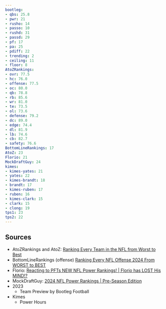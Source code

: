```yaml
---
bootleg:
- qbs: 25.8
- pwr: 21
- rusho: 14
- passo: 10
- rushd: 31
- passd: 29
- pf: 17
- pa: 25
- pdiff: 22
- trending: 2
- ceiling: 11
- floor: 8
AtoZRankings:
- ovr: 77.5
- hc: 76.0
- offense: 77.5
- oc: 80.0
- qb: 78.8
- rb: 85.6
- wr: 81.0
- te: 73.5
- ol: 73.6
- defense: 79.2
- dc: 89.0
- edge: 74.4
- dl: 81.9
- lb: 74.6
- cb: 82.7
- safety: 76.6
BottomLineRankings: 17
AtoZ: 23
Florio: 21
MockDraftGuy: 24
kimes:
- kimes-yates: 21
- yates: 22
- kimes-brandt: 18
- brandt: 17
- kimes-ruben: 17
- ruben: 16
- kimes-clark: 15
- clark: 15
- clong: 19
tps1: 23
tps2: 22
---
```

## Sources
 - AtoZRankings and AtoZ: [Ranking Every Team in the NFL from Worst to Best](https://www.youtube.com/watch?v=1LiNiVGZFCw)
 - BottomLineRankings (offense) [Ranking Every NFL Offense 2024 From WORST to BEST](https://www.youtube.com/watch?v=zAntvjNTrlE)
 - Florio: [Reacting to PFTs NEW NFL Power Rankings! | Florio has LOST His MIND!?](https://www.youtube.com/watch?v=5Vr4vtlmJRE&t=1s)
 - MockDraftGuy: [2024 NFL Power Rankings | Pre-Season Edition](https://www.youtube.com/watch?v=jo6IFyi8NeU)
 - 2023
	 - Team Preview by Bootleg Football
 - Kimes
	 - Power Hours